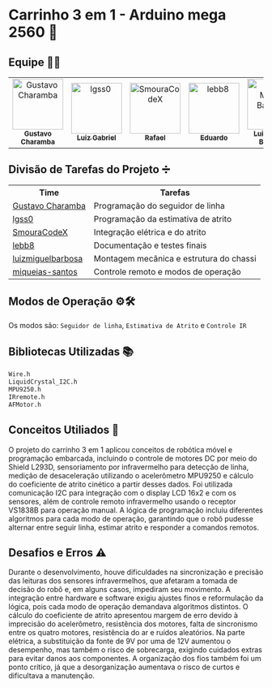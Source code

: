 # Carrinho 3 em 1 - Arduino mega 2560 🚗

## Equipe 🧑‍💻
<table>
  <tr>
    <td align="center">
      <a href="https://github.com/gustavocharamba">
        <img src="https://avatars.githubusercontent.com/gustavocharamba" width="100px;" alt="Gustavo Charamba"/><br />
        <sub><b>Gustavo Charamba</b></sub>
      </a>
    </td>
    <td align="center">
      <a href="https://github.com/lgss0">
        <img src="https://avatars.githubusercontent.com/lgss0" width="100px;" alt="lgss0"/><br />
        <sub><b>Luiz Gabriel</b></sub>
      </a>
    </td>
    <td align="center">
      <a href="https://github.com/SmouraCodeX">
        <img src="https://avatars.githubusercontent.com/SmouraCodeX" width="100px;" alt="SmouraCodeX"/><br />
        <sub><b>Rafael</b></sub>
      </a>
    </td>
    <td align="center">
      <a href="https://github.com/lebb8">
        <img src="https://avatars.githubusercontent.com/lebb8" width="100px;" alt="lebb8"/><br />
        <sub><b>Eduardo</b></sub>
      </a>
    </td>
    <td align="center">
      <a href="https://github.com/luizmiguelbarbosa">
        <img src="https://avatars.githubusercontent.com/luizmiguelbarbosa" width="100px;" alt="Luiz Miguel Barbosa"/><br />
        <sub><b>Luiz Miguel Barbosa</b></sub>
      </a>
    </td>
    <td align="center">
      <a href="https://github.com/miqueias-santos">
        <img src="https://avatars.githubusercontent.com/miqueias-santos" width="100px;" alt="Luiz Miguel Barbosa"/><br />
        <sub><b>Miqueuias Santos</b></sub>
  </tr>
</table>

## Divisão de Tarefas do Projeto ➗

<p align="center">
<table align="center">
  <tr>
    <th>Time</th>
    <th>Tarefas</th>
  </tr>
  <tr>
    <td><a href="https://github.com/gustavocharamba?tab=overview&from=2025-08-01&to=2025-08-11">Gustavo Charamba</a></td>
    <td>Programação do seguidor de linha</td>
  </tr>
  <tr>
    <td><a href="https://github.com/lgss0">lgss0</a></td>
    <td>Programação da estimativa de atrito</td>
  </tr>
  <tr>
    <td><a href="https://github.com/SmouraCodeX">SmouraCodeX</a></td>
    <td>Integração elétrica e do atrito</td>
  </tr>
  <tr>
    <td><a href="https://github.com/lebb8">lebb8</a></td>
    <td>Documentação e testes finais</td>
  </tr>
  <tr>
    <td><a href="https://github.com/luizmiguelbarbosa">luizmiguelbarbosa</a></td>
    <td>Montagem mecânica e estrutura do chassi</td>
  </tr>
  <tr>
    <td><a href="https://github.com/miqueias-santos">miqueias-santos</a></td>
    <td>Controle remoto e modos de operação</td>
  </tr>
</table>

## Modos de Operação ⚙️🛠️
Os modos são: `Seguidor de linha`, `Estimativa de Atrito` e `Controle IR`

## Bibliotecas Utilizadas 📚
```bash
Wire.h
LiquidCrystal_I2C.h
MPU9250.h
IRremote.h
AFMotor.h
```
## Conceitos Utiliados 📖
O projeto do carrinho 3 em 1 aplicou conceitos de robótica móvel e programação embarcada, incluindo o controle de motores DC por meio do Shield L293D, sensoriamento por infravermelho para detecção de linha, medição de desaceleração utilizando o acelerômetro MPU9250 e cálculo do coeficiente de atrito cinético a partir desses dados. Foi utilizada comunicação I2C para integração com o display LCD 16x2 e com os sensores, além de controle remoto infravermelho usando o receptor VS1838B para operação manual. A lógica de programação incluiu diferentes algoritmos para cada modo de operação, garantindo que o robô pudesse alternar entre seguir linha, estimar atrito e responder a comandos remotos.

## Desafios e Erros ⚠️
Durante o desenvolvimento, houve dificuldades na sincronização e precisão das leituras dos sensores infravermelhos, que afetaram a tomada de decisão do robô e, em alguns casos, impediram seu movimento. A integração entre hardware e software exigiu ajustes finos e reformulação da lógica, pois cada modo de operação demandava algoritmos distintos. O cálculo do coeficiente de atrito apresentou margem de erro devido à imprecisão do acelerômetro, resistência dos motores, falta de sincronismo entre os quatro motores, resistência do ar e ruídos aleatórios. Na parte elétrica, a substituição da fonte de 9V por uma de 12V aumentou o desempenho, mas também o risco de sobrecarga, exigindo cuidados extras para evitar danos aos componentes. A organização dos fios também foi um ponto crítico, já que a desorganização aumentava o risco de curtos e dificultava a manutenção.
﻿

